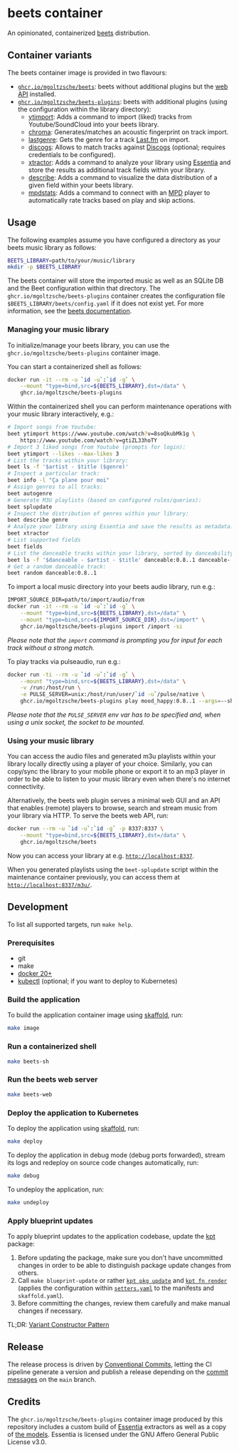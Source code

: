# beets container

An opinionated, containerized [beets](https://github.com/beetbox/beets) distribution.

## Container variants

The beets container image is provided in two flavours:
* [`ghcr.io/mgoltzsche/beets`](https://github.com/mgoltzsche/beets-container/pkgs/container/beets): beets without additional plugins but the [web API](https://beets.readthedocs.io/en/stable/plugins/web.html) installed.
* [`ghcr.io/mgoltzsche/beets-plugins`](https://github.com/mgoltzsche/beets-container/pkgs/container/beets-plugins): beets with additional plugins (using the configuration within the library directory):
  * [ytimport](https://github.com/mgoltzsche/beets-ytimport): Adds a command to import (liked) tracks from Youtube/SoundCloud into your beets library.
  * [chroma](https://beets.readthedocs.io/en/stable/plugins/chroma.html): Generates/matches an acoustic fingerprint on track import.
  * [lastgenre](https://beets.readthedocs.io/en/stable/plugins/lastgenre.html): Gets the genre for a track [Last.fm](https://www.last.fm/) on import.
  * [discogs](https://beets.readthedocs.io/en/stable/plugins/discogs.html): Allows to match tracks against [Discogs](https://www.discogs.com) (optional; requires credentials to be configured).
  * [xtractor](https://github.com/adamjakab/BeetsPluginXtractor): Adds a command to analyze your library using [Essentia](https://essentia.upf.edu/index.html) and store the results as additional track fields within your library.
  * [describe](https://github.com/adamjakab/BeetsPluginDescribe): Adds a command to visualize the data distribution of a given field within your beets library.
  * [mpdstats](https://beets.readthedocs.io/en/stable/plugins/mpdstats.html): Adds a command to connect with an [MPD](https://mpd.readthedocs.io/en/latest/protocol.html) player to automatically rate tracks based on play and skip actions.

## Usage

The following examples assume you have configured a directory as your beets music library as follows:
```sh
BEETS_LIBRARY=path/to/your/music/library
mkdir -p $BEETS_LIBRARY
```
The beets container will store the imported music as well as an SQLite DB and the Beet configuration within that directory.
The `ghcr.io/mgoltzsche/beets-plugins` container creates the configuration file `$BEETS_LIBRARY/beets/config.yaml` if it does not exist yet.
For more information, see the [beets documentation](https://beets.readthedocs.io/en/stable/).

### Managing your music library

To initialize/manage your beets library, you can use the `ghcr.io/mgoltzsche/beets-plugins` container image.

You can start a containerized shell as follows:
```sh
docker run -it --rm -u `id -u`:`id -g` \
	--mount "type=bind,src=${BEETS_LIBRARY},dst=/data" \
	ghcr.io/mgoltzsche/beets-plugins
```

Within the containerized shell you can perform maintenance operations with your music library interactively, e.g.:
```sh
# Import songs from Youtube:
beet ytimport https://www.youtube.com/watch?v=8soQkubMk1g \
	https://www.youtube.com/watch?v=gtiZL33hoTY
# Import 3 liked songs from Youtube (prompts for login):
beet ytimport --likes --max-likes 3
# List the tracks within your library:
beet ls -f '$artist - $title ($genre)'
# Inspect a particular track:
beet info -l "Ça plane pour moi"
# Assign genres to all tracks:
beet autogenre
# Generate M3U playlists (based on configured rules/queries):
beet splupdate
# Inspect the distribution of genres within your library:
beet describe genre
# Analyze your library using Essentia and save the results as metadata:
beet xtractor
# List supported fields
beet fields
# List the danceable tracks within your library, sorted by danceability:
beet ls -f '$danceable - $artist - $title' danceable:0.8..1 danceable-
# Get a random danceable track:
beet random danceable:0.8..1
```

To import a local music directory into your beets audio library, run e.g.:
```sh
IMPORT_SÒURCE_DIR=path/to/import/audio/from
docker run -it --rm -u `id -u`:`id -g` \
	--mount "type=bind,src=${BEETS_LIBRARY},dst=/data" \
	--mount "type=bind,src=${IMPORT_SOURCE_DIR},dst=/import" \
	ghcr.io/mgoltzsche/beets-plugins import /import -si
```
_Please note that the `import` command is prompting you for input for each track without a strong match._

To play tracks via pulseaudio, run e.g.:
```sh
docker run -ti --rm -u `id -u`:`id -g` \
	--mount "type=bind,src=${BEETS_LIBRARY},dst=/data" \
	-v /run:/host/run \
	-e PULSE_SERVER=unix:/host/run/user/`id -u`/pulse/native \
	ghcr.io/mgoltzsche/beets-plugins play mood_happy:0.8..1 --args=--shuffle
```
_Please note that the `PULSE_SERVER` env var has to be specified and, when using a unix socket, the socket to be mounted._

### Using your music library

You can access the audio files and generated m3u playlists within your library locally directly using a player of your choice.
Similarly, you can copy/sync the library to your mobile phone or export it to an mp3 player in order to be able to listen to your music library even when there's no internet connectivity.

Alternatively, the beets web plugin serves a minimal web GUI and an API that enables (remote) players to browse, search and stream music from your library via HTTP.
To serve the beets web API, run:
```sh
docker run --rm -u `id -u`:`id -g` -p 8337:8337 \
	--mount "type=bind,src=${BEETS_LIBRARY},dst=/data" \
	ghcr.io/mgoltzsche/beets
```
Now you can access your library at e.g. [`http://localhost:8337`](http://localhost:8337).

When you generated playlists using the `beet-splupdate` script within the maintenance container previously, you can access them at [`http://localhost:8337/m3u/`](http://localhost:8337/m3u/).

## Development

To list all supported targets, run `make help`.

### Prerequisites

* git
* make
* [docker 20+](https://docs.docker.com/engine/install/)
* [kubectl](https://kubernetes.io/docs/tasks/tools/#kubectl) (optional; if you want to deploy to Kubernetes)

### Build the application
To build the application container image using [skaffold](https://skaffold.dev), run:
```sh
make image
```

### Run a containerized shell

```sh
make beets-sh
```

### Run the beets web server

```sh
make beets-web
```

### Deploy the application to Kubernetes
To deploy the application using [skaffold](https://skaffold.dev), run:
```sh
make deploy
```
To deploy the application in debug mode (debug ports forwarded), stream its logs and redeploy on source code changes automatically, run:
```sh
make debug
```

To undeploy the application, run:
```sh
make undeploy
```

### Apply blueprint updates
To apply blueprint updates to the application codebase, update the [kpt](https://kpt.dev/) package:
1. Before updating the package, make sure you don't have uncommitted changes in order to be able to distinguish package update changes from others.
2. Call `make blueprint-update` or rather [`kpt pkg update`](https://kpt.dev/reference/cli/pkg/update/) and [`kpt fn render`](https://kpt.dev/reference/cli/fn/render/) (applies the configuration within [`setters.yaml`](./setters.yaml) to the manifests and `skaffold.yaml`).
3. Before committing the changes, review them carefully and make manual changes if necessary.

TL;DR: [Variant Constructor Pattern](https://kpt.dev/guides/variant-constructor-pattern)

## Release

The release process is driven by [Conventional Commits](https://www.conventionalcommits.org/en/v1.0.0-beta.4/), letting the CI pipeline generate a version and publish a release depending on the [commit messages](https://semantic-release.gitbook.io/semantic-release/#commit-message-format) on the `main` branch.

## Credits

The `ghcr.io/mgoltzsche/beets-plugins` container image produced by this repository includes a custom build of [Essentia](https://essentia.upf.edu/) extractors as well as a copy of [the models](https://essentia.upf.edu/svm_models/).
Essentia is licensed under the GNU Affero General Public License v3.0.
